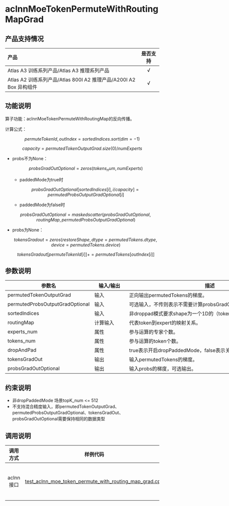 # aclnnMoeTokenPermuteWithRoutingMapGrad

## 产品支持情况

| 产品                                                         | 是否支持 |
| :----------------------------------------------------------- | :------: |
| <term>Atlas A3 训练系列产品/Atlas A3 推理系列产品</term>     |    √     |
| <term>Atlas A2 训练系列产品/Atlas 800I A2 推理产品/A200I A2 Box 异构组件</term> |    √     |

## 功能说明

算子功能：aclnnMoeTokenPermuteWithRoutingMap的反向传播。

计算公式：

$$
permuteTokenId, outIndex= sortedIndices.sort(dim=-1)
$$

$$
capacity = permutedTokenOutputGrad.size(0) / numExperts
$$

- probs不为None：
  
  $$
  probsGradOutOptional = zeros(tokens_num, numExperts)
  $$
  
  - paddedMode为true时
  
  $$
  probsGradOutOptional [sortedIndices[i], i/capacity] = permutedProbsOutputGradOptional[i]
  $$
  
  - paddedMode为false时
  
  $$
  probsGradOutOptional = maskedscatter(probsGradOutOptional,routingMap,permutedProbsOutputGradOptional)
  $$
- probs为None：
  
  $$
  tokensGradout= zeros(restoreShape, dtype=permutedTokens.dtype, device=permutedTokens.device)
  $$
  
  $$
  tokensGradout[permuteTokenId[i]] += permutedTokens[outIndex[i]]
  $$


## 参数说明

<table style="undefined;table-layout: fixed; width: 1576px"> <colgroup>
 <col style="width: 170px">
 <col style="width: 170px">
 <col style="width: 800px">
 <col style="width: 800px">
 <col style="width: 200px">
 </colgroup>
 <thead>
  <tr>
   <th>参数名</th>
   <th>输入/输出</th>
   <th>描述</th>
   <th>数据类型</th>
   <th>数据格式</th>
  </tr></thead>
 <tbody>
  <tr>
   <td>permutedTokenOutputGrad</td>
   <td>输入</td>
   <td>正向输出permutedTokens的梯度。</td>
   <td>BFLOAT16、FLOAT16、FLOAT32</td>
   <td>ND</td>
  </tr>
  <tr>
   <td>permutedProbsOutputGradOptional</td>
   <td>输入</td>
   <td>可选输入，不传则表示不需要计算probsGradOutOptional。</td>
   <td>INT8、BOOL</td>
   <td>ND</td>
  </tr>
  <tr>
   <td>sortedIndices</td>
   <td>输入</td>
   <td>非droppad模式要求shape为一个1D的（tokens_num \* topK_num，）。</td>
   <td>INT32</td>
   <td>ND</td>
  </tr>
  <tr>
   <td>routingMap</td>
   <td>计算输入</td>
   <td>代表token到expert的映射关系。</td>
   <td>INT8</td>
   <td>-</td>
  </tr>
  <tr>
   <td>experts_num</td>
   <td>属性</td>
   <td>参与运算的专家个数。</td>
   <td>INT64</td>
   <td>-</td>
  </tr>
  <tr>
   <td>tokens_num</td>
   <td>属性</td>
   <td>参与运算的token个数。</td>
   <td>BFLOAT16、FLOAT16、FLOAT32</td>
   <td>-</td>
  </tr>
  <tr>
   <td>dropAndPad</td>
   <td>属性</td>
   <td>true表示开启dropPaddedMode，false表示关闭dropPaddedMode</td>
   <td>BOOL</td>
   <td>-</td>
  </tr>
  <tr>
   <td>tokensGradOut</td>
   <td>输出</td>
   <td>输入permutedTokens的梯度。</td>
   <td>BFLOAT16、FLOAT16、FLOAT32</td>
   <td>ND</td>
  </tr>
  <tr>
   <td>probsGradOutOptional</td>
   <td>输出</td>
   <td>输入probs的梯度，可选输出。</td>
   <td>BFLOAT16、FLOAT16、FLOAT32</td>
   <td>ND</td>
  </tr>
 </tbody></table>


## 约束说明

 - 非dropPaddedMode 场景topK_num <= 512
 - 不支持混合精度输入，即permutedTokenOutputGrad、permutedProbsOutputGradOptional、tokensGradOut、probsGradOutOptional需要保持相同的数据类型

## 调用说明

| 调用方式  | 样例代码                                  | 说明                                                     |
| :--------: | :----------------------------------------: | :-------------------------------------------------------: |
| aclnn接口 | [test_aclnn_moe_token_permute_with_routing_map_grad.cpp](examples/test_aclnn_moe_token_permute_with_routing_map_grad.cpp) | 通过[aclnnMoeTokenPermuteWithRoutingMap](docs/aclnnMoeTokenPermuteWithRoutingMapGrad.md)接口方式调用MoeTokenPermuteWithRoutingMap算子。 |
